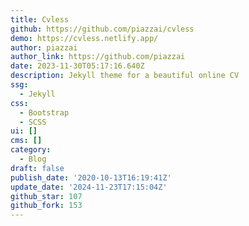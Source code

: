 ```yaml
---
title: Cvless
github: https://github.com/piazzai/cvless
demo: https://cvless.netlify.app/
author: piazzai
author_link: https://github.com/piazzai
date: 2023-11-30T05:17:16.640Z
description: Jekyll theme for a beautiful online CV
ssg:
  - Jekyll
css:
  - Bootstrap
  - SCSS
ui: []
cms: []
category:
  - Blog
draft: false
publish_date: '2020-10-13T16:19:41Z'
update_date: '2024-11-23T17:15:04Z'
github_star: 107
github_fork: 153
---
```

